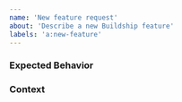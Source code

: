 ```yaml
---
name: 'New feature request'
about: 'Describe a new Buildship feature'
labels: 'a:new-feature'
---
```


<!--- 
Please follow the instructions below. 

If you have a general question, please ask it on the forum: https://discuss.gradle.org/c/help-discuss/buildship
-->

<!--- Provide a brief summary  -->

### Expected Behavior
<!--- Tell us how Buildship should behave -->

### Context
<!--- Let us know how this new feature would help you and and other developers -->

